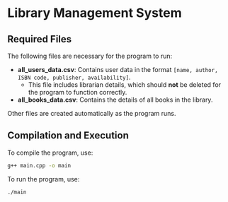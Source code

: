 # Library Management System

## Required Files
The following files are necessary for the program to run:
- **all_users_data.csv**: Contains user data in the format `[name, author, ISBN code, publisher, availability]`.  
  - This file includes librarian details, which should **not** be deleted for the program to function correctly.  
- **all_books_data.csv**: Contains the details of all books in the library.

Other files are created automatically as the program runs.

## Compilation and Execution
To compile the program, use:
```sh
g++ main.cpp -o main
```
To run the program, use:
```sh
./main
```


